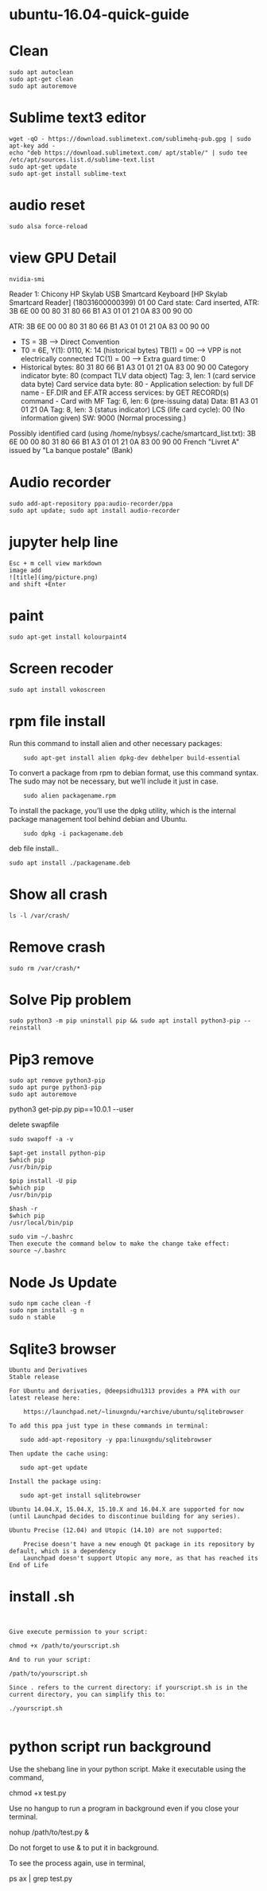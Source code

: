 # ubuntu-16.04-quick-guide

# Clean
```
sudo apt autoclean
sudo apt-get clean
sudo apt autoremove

```
# Sublime text3 editor
```
wget -qO - https://download.sublimetext.com/sublimehq-pub.gpg | sudo apt-key add -
echo "deb https://download.sublimetext.com/ apt/stable/" | sudo tee /etc/apt/sources.list.d/sublime-text.list
sudo apt-get update
sudo apt-get install sublime-text
```
# audio reset
```
sudo alsa force-reload
```
# view GPU Detail
```
nvidia-smi
```
Reader 1: Chicony HP Skylab USB Smartcard Keyboard [HP Skylab Smartcard Reader] (18031600000399) 01 00
  Card state: Card inserted, 
  ATR: 3B 6E 00 00 80 31 80 66 B1 A3 01 01 21 0A 83 00 90 00

ATR: 3B 6E 00 00 80 31 80 66 B1 A3 01 01 21 0A 83 00 90 00
+ TS = 3B --> Direct Convention
+ T0 = 6E, Y(1): 0110, K: 14 (historical bytes)
  TB(1) = 00 --> VPP is not electrically connected
  TC(1) = 00 --> Extra guard time: 0
+ Historical bytes: 80 31 80 66 B1 A3 01 01 21 0A 83 00 90 00
  Category indicator byte: 80 (compact TLV data object)
    Tag: 3, len: 1 (card service data byte)
      Card service data byte: 80
        - Application selection: by full DF name
        - EF.DIR and EF.ATR access services: by GET RECORD(s) command
        - Card with MF
    Tag: 6, len: 6 (pre-issuing data)
      Data: B1 A3 01 01 21 0A
    Tag: 8, len: 3 (status indicator)
      LCS (life card cycle): 00 (No information given)
      SW: 9000 (Normal processing.)

Possibly identified card (using /home/nybsys/.cache/smartcard_list.txt):
3B 6E 00 00 80 31 80 66 B1 A3 01 01 21 0A 83 00 90 00
	French "Livret A" issued by "La banque postale" (Bank)

# Audio recorder
```
sudo add-apt-repository ppa:audio-recorder/ppa
sudo apt update; sudo apt install audio-recorder
```
# jupyter help line
```
Esc + m cell view markdown
image add
![title](img/picture.png)
and shift +Enter
```
# paint
```
sudo apt-get install kolourpaint4

```
# Screen recoder
```
sudo apt install vokoscreen

```
# rpm file install
Run this command to install alien and other necessary packages:
```
    sudo apt-get install alien dpkg-dev debhelper build-essential
```
To convert a package from rpm to debian format, use this command syntax. The sudo may not be necessary, but we’ll include it just in case.
```
    sudo alien packagename.rpm
```
To install the package, you’ll use the dpkg utility, which is the internal package management tool behind debian and Ubuntu.
```
    sudo dpkg -i packagename.deb
```

deb file install..
```
sudo apt install ./packagename.deb
```
# Show all crash
```
ls -l /var/crash/
```
# Remove crash
```
sudo rm /var/crash/*
```
# Solve Pip problem
```
sudo python3 -m pip uninstall pip && sudo apt install python3-pip --reinstall

```
# Pip3 remove
```
sudo apt remove python3-pip
sudo apt purge python3-pip
sudo apt autoremove
```
python3 get-pip.py pip==10.0.1 --user

delete  swapfile
```
sudo swapoff -a -v
```
```
$apt-get install python-pip
$which pip
/usr/bin/pip

$pip install -U pip
$which pip
/usr/bin/pip

$hash -r
$which pip
/usr/local/bin/pip
```
```
sudo vim ~/.bashrc
Then execute the command below to make the change take effect:
source ~/.bashrc
```
# Node Js Update
```
sudo npm cache clean -f
sudo npm install -g n
sudo n stable
```
# Sqlite3 browser
```
Ubuntu and Derivatives
Stable release

For Ubuntu and derivaties, @deepsidhu1313 provides a PPA with our latest release here:

    https://launchpad.net/~linuxgndu/+archive/ubuntu/sqlitebrowser

To add this ppa just type in these commands in terminal:

   sudo add-apt-repository -y ppa:linuxgndu/sqlitebrowser

Then update the cache using:

   sudo apt-get update

Install the package using:

   sudo apt-get install sqlitebrowser

Ubuntu 14.04.X, 15.04.X, 15.10.X and 16.04.X are supported for now (until Launchpad decides to discontinue building for any series).

Ubuntu Precise (12.04) and Utopic (14.10) are not supported:

    Precise doesn't have a new enough Qt package in its repository by default, which is a dependency
    Launchpad doesn't support Utopic any more, as that has reached its End of Life
```
# install .sh
```


Give execute permission to your script:

chmod +x /path/to/yourscript.sh

And to run your script:

/path/to/yourscript.sh

Since . refers to the current directory: if yourscript.sh is in the current directory, you can simplify this to:

./yourscript.sh


```
 # python script run background

Use the shebang line in your python script. Make it executable using the command,

chmod +x test.py

Use no hangup to run a program in background even if you close your terminal.

nohup /path/to/test.py &

Do not forget to use & to put it in background.

To see the process again, use in terminal,

ps ax | grep test.py


